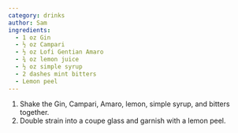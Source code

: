 ```yaml
---
category: drinks
author: Sam
ingredients:
  - 1 oz Gin
  - ½ oz Campari
  - ½ oz Lofi Gentian Amaro
  - ¾ oz lemon juice
  - ½ oz simple syrup
  - 2 dashes mint bitters
  - Lemon peel
---
```


1. Shake the Gin, Campari, Amaro, lemon, simple syrup, and bitters together.
2. Double strain into a coupe glass and garnish with a lemon peel.
